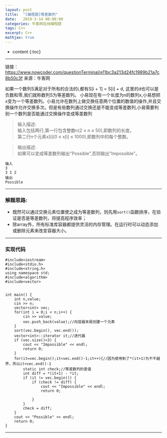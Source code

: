 ```yaml
---
layout: post
title:  "[编程题]等差数列"
date:   2019-3-14 00:00:00
categories: 牛客网在线编程题
tags: C++
excerpt: C++
mathjax: true
---
```

* content
{:toc}
---

链接：https://www.nowcoder.com/questionTerminal/e11bc3a213d24fc1989b21a7c8b50c3f
来源：牛客网

如果一个数列S满足对于所有的合法的i,都有S[i + 1] = S[i] + d, 这里的d也可以是负数和零,我们就称数列S为等差数列。
小易现在有一个长度为n的数列x,小易想把x变为一个等差数列。小易允许在数列上做交换任意两个位置的数值的操作,并且交换操作允许交换多次。但是有些数列通过交换还是不能变成等差数列,小易需要判别一个数列是否能通过交换操作变成等差数列 



> 输入描述:<br/>
输入包括两行,第一行包含整数n(2 ≤ n ≤ 50),即数列的长度。<br/>
第二行n个元素x[i](0 ≤ x[i] ≤ 1000),即数列中的每个整数。


> 输出描述:<br/>
如果可以变成等差数列输出"Possible",否则输出"Impossible"。


```
输入
3
3 1 2
输出
Possible

```




---

### 解题思路:



- 既然可以通过交换元素位置使之成为等差数列，则先用`sort()`函数排序，在验证是否是等差数列，将提高程序效率；<br/>
- 除array外，所有标准库容器都提供灵活的内存管理。在运行时可以动态添加或删除元素来改变容器大小。<br/>




---

### 实现代码

```
#include<iostream>
#include<stdio.h>
#include<string.h>
using namespace std;
#include<algorithm>
#include<vector>


int main() {
    int n,value;
    cin >> n;
    vector<int> vec;
    for(int i = 0;i < n;i++) {
        cin >> value;
        vec.push_back(value);//向容器末尾创建一个元素
    }
    sort(vec.begin(), vec.end());
    vector<int>::iterator it;//迭代器
    if (vec.size()<3) {
        cout << "Impossible" << endl;
        return 0;
    }
    for(it=vec.begin();it<vec.end()-1;it++){//因为使用到了*(it+1)为不不越界，所以it<vec.end()-1
        static int check;//等差数列的差值
        int diff = *(it+1) - *it;
        if (it != vec.begin()) {
            if (check != diff) {
                cout << "Impossible" << endl;
                return 0;

            }
        }
        check = diff;
    }
    cout << "Possible" << endl;
    return 0;
}
```


---
